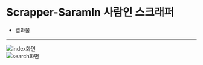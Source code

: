 # Scrapper-SaramIn 사람인 스크래퍼


+ 결과물     
-------------     
![index화면](https://user-images.githubusercontent.com/77045939/109927283-4de49080-7d07-11eb-971a-92ccf8a49141.png)         
![search화면](https://user-images.githubusercontent.com/77045939/109927300-550b9e80-7d07-11eb-8fab-d8ec5e572afa.png)


